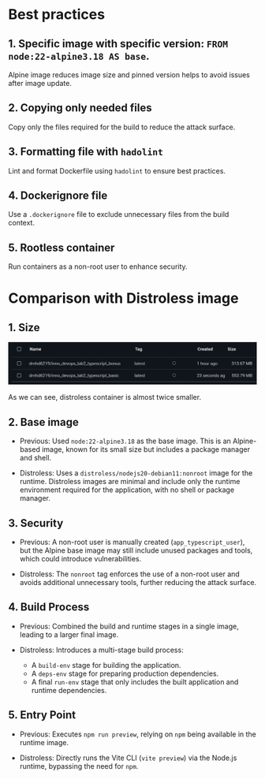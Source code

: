 # Best practices

## 1. Specific image with specific version: `FROM node:22-alpine3.18 AS base`.

Alpine image reduces image size and pinned version helps to avoid issues after image update.

## 2. Copying only needed files

Copy only the files required for the build to reduce the attack surface.

## 3. Formatting file with `hadolint`

Lint and format Dockerfile using `hadolint` to ensure best practices.

## 4. Dockerignore file

Use a `.dockerignore` file to exclude unnecessary files from the build context.

## 5. Rootless container

Run containers as a non-root user to enhance security.

# Comparison with Distroless image

## 1. Size

![Images size comparison](sizes.png)

As we can see, distroless container is almost twice smaller.

## 2. Base image
* Previous: Used `node:22-alpine3.18` as the base image. This is an Alpine-based image,
known for its small size but includes a package manager and shell.

* Distroless: Uses a `distroless/nodejs20-debian11:nonroot` image for the runtime. 
Distroless images are minimal and include only the runtime environment required for the application,
with no shell or package manager.

## 3. Security

* Previous: A non-root user is manually created (`app_typescript_user`), 
but the Alpine base image may still include unused packages and tools, which could introduce vulnerabilities.

* Distroless: The `nonroot` tag enforces the use of a non-root user
and avoids additional unnecessary tools, further reducing the attack surface.

## 4. Build Process

* Previous: Combined the build and runtime stages in a single image, leading to a larger final image.

* Distroless: Introduces a multi-stage build process:

  * A `build-env` stage for building the application.
  * A `deps-env` stage for preparing production dependencies.
  * A final `run-env` stage that only includes the built application and runtime dependencies.

## 5. Entry Point

* Previous: Executes `npm run preview`, relying on `npm` being available in the runtime image.

* Distroless: Directly runs the Vite CLI (`vite preview`) via the Node.js runtime, bypassing the need for `npm`.